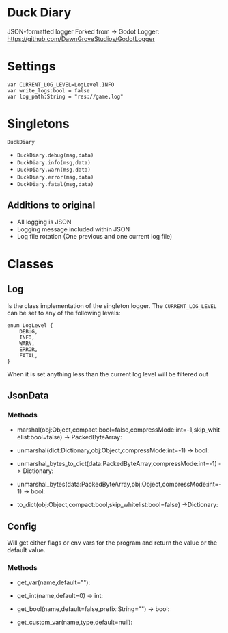 # Duck Diary
JSON-formatted logger 
Forked from -> Godot Logger: https://github.com/DawnGroveStudios/GodotLogger

# Settings

```
var CURRENT_LOG_LEVEL=LogLevel.INFO
var write_logs:bool = false
var log_path:String = "res://game.log"
```

# Singletons
`DuckDiary`
- `DuckDiary.debug(msg,data)`
- `DuckDiary.info(msg,data)`
- `DuckDiary.warn(msg,data)`
- `DuckDiary.error(msg,data)`
- `DuckDiary.fatal(msg,data)`

## Additions to original
* All logging is JSON
* Logging message included within JSON
* Log file rotation (One previous and one current log file)

# Classes
## Log
Is the class implementation of the singleton logger. The `CURRENT_LOG_LEVEL` can be set to any of the following levels:
```
enum LogLevel {
	DEBUG,
	INFO,
	WARN,
	ERROR,
	FATAL,
}
```
When it is set anything less than the current log level will be filtered out


## JsonData
### Methods
- marshal(obj:Object,compact:bool=false,compressMode:int=-1,skip_whitelist:bool=false) -> PackedByteArray:

- unmarshal(dict:Dictionary,obj:Object,compressMode:int=-1) -> bool:

- unmarshal_bytes_to_dict(data:PackedByteArray,compressMode:int=-1) -> Dictionary:

- unmarshal_bytes(data:PackedByteArray,obj:Object,compressMode:int=-1) -> bool:

- to_dict(obj:Object,compact:bool,skip_whitelist:bool=false) ->Dictionary:

## Config
Will get either flags or env vars for the program and return the value or the default value.
### Methods

- get_var(name,default=""):

- get_int(name,default=0) -> int:
	
- get_bool(name,default=false,prefix:String="") -> bool:

- get_custom_var(name,type,default=null):
